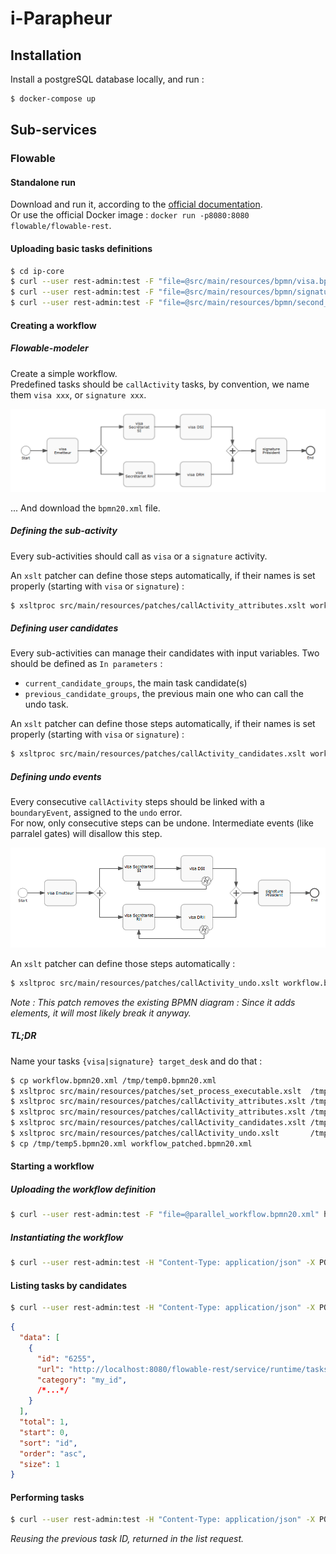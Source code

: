 # i-Parapheur

## Installation

Install a postgreSQL database locally, and run :

```bash
$ docker-compose up
```

## Sub-services

### Flowable

#### Standalone run

Download and run it, according to the [official documentation](http://www.flowable.org/docs/userguide/index.html#download).  
Or use the official Docker image : `docker run -p8080:8080 flowable/flowable-rest`.

#### Uploading basic tasks definitions

```bash
$ cd ip-core
$ curl --user rest-admin:test -F "file=@src/main/resources/bpmn/visa.bpmn20.xml" http://localhost:8080/flowable-rest/service/repository/deployments
$ curl --user rest-admin:test -F "file=@src/main/resources/bpmn/signature.bpmn20.xml" http://localhost:8080/flowable-rest/service/repository/deployments
$ curl --user rest-admin:test -F "file=@src/main/resources/bpmn/second_opinion.bpmn20.xml" http://localhost:8080/flowable-rest/service/repository/deployments
```

#### Creating a workflow

##### Flowable-modeler

Create a simple workflow.  
Predefined tasks should be `callActivity` tasks, by convention, we name them `visa xxx`, or `signature xxx`.

![GitHub Logo](markdown_resources/workflow_example.png)

... And download the `bpmn20.xml` file.


##### Defining the sub-activity

Every sub-activities should call as `visa` or a `signature` activity.  

An `xslt` patcher can define those steps automatically, if their names is set properly (starting with `visa` or `signature`) :
```bash
$ xsltproc src/main/resources/patches/callActivity_attributes.xslt workflow.bpmn20.xml
```

##### Defining user candidates

Every sub-activities can manage their candidates with input variables. Two should be defined as `In parameters` :
- `current_candidate_groups`, the main task candidate(s)
- `previous_candidate_groups`, the previous main one who can call the undo task.

An `xslt` patcher can define those steps automatically, if their names is set properly (starting with `visa` or `signature`) :
```bash
$ xsltproc src/main/resources/patches/callActivity_candidates.xslt workflow.bpmn20.xml
```

##### Defining undo events

Every consecutive `callActivity` steps should be linked with a `boundaryEvent`, assigned to the `undo` error.  
For now, only consecutive steps can be undone. Intermediate events (like parralel gates) will disallow this step.

![GitHub Logo](markdown_resources/workflow_undo_catches.png)

An `xslt` patcher can define those steps automatically :  
```bash
$ xsltproc src/main/resources/patches/callActivity_undo.xslt workflow.bpmn20.xml
```
*Note : This patch removes the existing BPMN diagram : Since it adds elements, it will most likely break it anyway.*

##### TL;DR
Name your tasks `{visa|signature} target_desk` and do that :

```bash
$ cp workflow.bpmn20.xml /tmp/temp0.bpmn20.xml
$ xsltproc src/main/resources/patches/set_process_executable.xslt  /tmp/temp0.bpmn20.xml > /tmp/temp1.bpmn20.xml
$ xsltproc src/main/resources/patches/callActivity_attributes.xslt /tmp/temp1.bpmn20.xml > /tmp/temp2.bpmn20.xml
$ xsltproc src/main/resources/patches/callActivity_attributes.xslt /tmp/temp2.bpmn20.xml > /tmp/temp3.bpmn20.xml
$ xsltproc src/main/resources/patches/callActivity_candidates.xslt /tmp/temp3.bpmn20.xml > /tmp/temp4.bpmn20.xml
$ xsltproc src/main/resources/patches/callActivity_undo.xslt       /tmp/temp4.bpmn20.xml > /tmp/temp5.bpmn20.xml
$ cp /tmp/temp5.bpmn20.xml workflow_patched.bpmn20.xml
```


#### Starting a workflow

##### Uploading the workflow definition
```bash
$ curl --user rest-admin:test -F "file=@parallel_workflow.bpmn20.xml" http://localhost:8080/flowable-rest/service/repository/deployments
```

##### Instantiating the workflow
```bash
$ curl --user rest-admin:test -H "Content-Type: application/json" -X POST -d '{"processDefinitionKey": "simple_workflow", "variables": [{"name":"workflow_instance_id", "value":"my_id"}]}' http://localhost:8080/flowable-rest/service/runtime/process-instances
```

#### Listing tasks by candidates
```bash
$ curl --user rest-admin:test -H "Content-Type: application/json" -X POST -d '{ "candidateGroup" : "Emetteur" }' http://localhost:8080/flowable-rest/service/query/tasks
```
```json
{
  "data": [
    {
      "id": "6255",
      "url": "http://localhost:8080/flowable-rest/service/runtime/tasks/6255",
      "category": "my_id",
      /*...*/
    }
  ],
  "total": 1,
  "start": 0,
  "sort": "id",
  "order": "asc",
  "size": 1
}
```

#### Performing tasks
```bash
$ curl --user rest-admin:test -H "Content-Type: application/json" -X POST -d '{ "action" : "complete", "variables" : [ { "name" : "approved", "value" : true}, { "name" : "action", "value" : "'visa'"} ]  }' http://localhost:8080/flowable-rest/service/runtime/tasks/6255
```
*Reusing the previous task ID, returned in the list request.*
